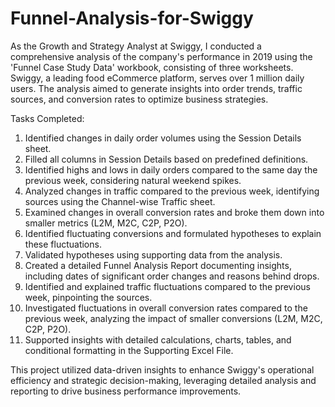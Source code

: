 # Funnel-Analysis-for-Swiggy
As the Growth and Strategy Analyst at Swiggy, I conducted a comprehensive analysis of the company's performance in 2019 using the 'Funnel Case Study Data' workbook, consisting of three worksheets. Swiggy, a leading food eCommerce platform, serves over 1 million daily users. The analysis aimed to generate insights into order trends, traffic sources, and conversion rates to optimize business strategies.

Tasks Completed:
1. Identified changes in daily order volumes using the Session Details sheet.
2. Filled all columns in Session Details based on predefined definitions.
3. Identified highs and lows in daily orders compared to the same day the previous week, considering natural weekend spikes.
4. Analyzed changes in traffic compared to the previous week, identifying sources using the Channel-wise Traffic sheet.
5. Examined changes in overall conversion rates and broke them down into smaller metrics (L2M, M2C, C2P, P2O).
6. Identified fluctuating conversions and formulated hypotheses to explain these fluctuations.
7. Validated hypotheses using supporting data from the analysis.
8. Created a detailed Funnel Analysis Report documenting insights, including dates of significant order changes and reasons behind drops.
9. Identified and explained traffic fluctuations compared to the previous week, pinpointing the sources.
10. Investigated fluctuations in overall conversion rates compared to the previous week, analyzing the impact of smaller conversions (L2M, M2C, C2P, P2O).
11. Supported insights with detailed calculations, charts, tables, and conditional formatting in the Supporting Excel File.

This project utilized data-driven insights to enhance Swiggy's operational efficiency and strategic decision-making, leveraging detailed analysis and reporting to drive business performance improvements.
